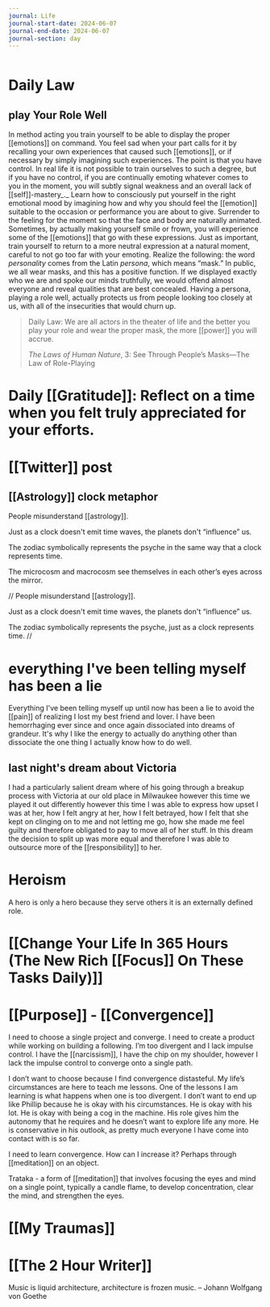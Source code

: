 ```yaml
---
journal: Life
journal-start-date: 2024-06-07
journal-end-date: 2024-06-07
journal-section: day
---
```


```calendar-nav
```

# Daily Law
## play Your Role Well

In method acting you train yourself to be able to display the proper [[emotions]] on command. You feel sad when your part calls for it by recalling your own experiences that caused such [[emotions]], or if necessary by simply imagining such experiences. The point is that you have control. In real life it is not possible to train ourselves to such a degree, but if you have no control, if you are continually emoting whatever comes to you in the moment, you will subtly signal weakness and an overall lack of [[self]]-mastery_._ Learn how to consciously put yourself in the right emotional mood by imagining how and why you should feel the [[emotion]] suitable to the occasion or performance you are about to give. Surrender to the feeling for the moment so that the face and body are naturally animated. Sometimes, by actually making yourself smile or frown, you will experience some of the [[emotions]] that go with these expressions. Just as important, train yourself to return to a more neutral expression at a natural moment, careful to not go too far with your emoting. Realize the following: the word _personality_ comes from the Latin _persona_, which means “mask.” In public, we all wear masks, and this has a positive function. If we displayed exactly who we are and spoke our minds truthfully, we would offend almost everyone and reveal qualities that are best concealed. Having a persona, playing a role well, actually protects us from people looking too closely at us, with all of the insecurities that would churn up.

> Daily Law: We are all actors in the theater of life and the better you play your role and wear the proper mask, the more [[power]] you will accrue.
> 
> _The Laws of Human Nature_, 3: See Through People’s Masks—The Law of Role-Playing

# Daily [[Gratitude]]: Reflect on a time when you felt truly appreciated for your efforts.

# [[Twitter]] post

## [[Astrology]] clock metaphor

People misunderstand [[astrology]].

Just as a clock doesn't emit time waves, the planets don't “influence” us.

The zodiac symbolically represents the psyche in the same way that a clock represents time.

The microcosm and macrocosm see themselves in each other’s eyes across the mirror.

//
People misunderstand [[astrology]].

Just as a clock doesn't emit time waves, the planets don't “influence” us.

The zodiac symbolically represents the psyche, just as a clock represents time.
//


# everything I've been telling myself has been a lie 
Everything I've been telling myself up until now has been a lie to avoid the [[pain]] of realizing I lost my best friend and lover. I have been hemorrhaging ever since and once again dissociated into dreams of grandeur. It's why I like the energy to actually do anything other than dissociate the one thing I actually know how to do well. 

## last night's dream about Victoria 

I had a particularly salient dream where of his going through a breakup process with Victoria at our old place in Milwaukee however this time we played it out differently however this time I was able to express how upset I was at her, how I felt angry at her, how I felt betrayed, how I felt that she kept on clinging on to me and not letting me go, how she made me feel guilty and therefore obligated to pay to move all of her stuff. In this dream the decision to split up was more equal and therefore I was able to outsource more of the [[responsibility]] to her. 

# Heroism 

A hero is only a hero because they serve others it is an externally defined role.

# [[Change Your Life In 365 Hours (The New Rich [[Focus]] On These Tasks Daily)]]


# [[Purpose]] - [[Convergence]]

I need to choose a single project and converge. I need to create a product while working on building a following. I’m too divergent and I lack impulse control. I have the [[narcissism]], I have the chip on my shoulder, however I lack the impulse control to converge onto a single path. 

I don’t want to choose because I find convergence distasteful. My life’s circumstances are here to teach me lessons. One of the lessons I am learning is what happens when one is too divergent. I don’t want to end up like Phillip because he is okay with his circumstances. He is okay with his lot. He is okay with being a cog in the machine. His role gives him the autonomy that he requires and he doesn’t want to explore life any more. He is conservative in his outlook, as pretty much everyone I have come into contact with is so far. 

I need to learn convergence. How can I increase it? Perhaps through [[meditation]] on an object.

Trataka - a form of [[meditation]] that involves focusing the eyes and mind on a single point, typically a candle flame, to develop concentration, clear the mind, and strengthen the eyes. 

# [[My Traumas]]

# [[The 2 Hour Writer]] 

Music is liquid architecture, architecture is frozen music. – Johann Wolfgang von Goethe



